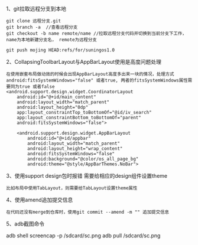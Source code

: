 1、git拉取远程分支到本地

    git clone 远程分支.git
    git branch -a  //查看远程分支
    git checkout -b name remote/name //拉取远程分支代码并切换到当前分支下工作，name为本地新建分支名， remote为远程分支
    
    git push mojing HEAD:refs/for/suningos1.0

2、CollapsingToolbarLayout与AppBarLayout使用是高度问题处理

    在使用嵌套布局做动效的时候会出现AppBarLayout高度多出来一块的情况，处理方式  android:fitsSystemWindows="false" 或者true, 两者的fitsSystemWindows属性需要同为true 或者false
    <android.support.design.widget.CoordinatorLayout
        android:id="@+id/main_content"
        android:layout_width="match_parent"
        android:layout_height="0dp"
        app:layout_constraintTop_toBottomOf="@id/iv_search"
        app:layout_constraintBottom_toBottomOf="parent"
        android:fitsSystemWindows="false">

        <android.support.design.widget.AppBarLayout
            android:id="@+id/appbar"
            android:layout_width="match_parent"
            android:layout_height="wrap_content"
            android:fitsSystemWindows="false"
            android:background="@color/os_all_page_bg"
            android:theme="@style/AppBarThemes.NoBar">

3、使用support design包时报错 需要给相应的design组件设置theme   

    比如布局中使用TabLayout，则需要给TabLayout设置theme属性

4、使用amend追加提交信息

    在代码还没有merge到仓库时，使用git commit --amend -m "" 追加提交信息

5、adb截图命令
   
   adb shell screencap -p /sdcard/sc.png
   adb pull /sdcard/sc.png



    
    